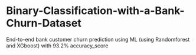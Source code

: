# Binary-Classification-with-a-Bank-Churn-Dataset
End-to-end bank customer churn prediction using ML (using Randomforest and  XGboost) with 93.2% accuracy_score
